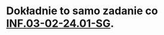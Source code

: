 # Dokładnie to samo zadanie co [INF.03-02-24.01-SG](https://github.com/co-za-niutki/INF.03/tree/main/2024/INF.03-02-24.01-SG).
